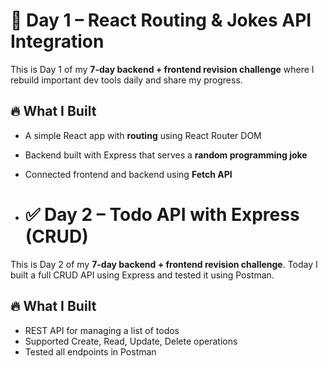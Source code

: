 # 🚀 Day 1 – React Routing & Jokes API Integration

This is Day 1 of my **7-day backend + frontend revision challenge** where I rebuild important dev tools daily and share my progress.

## 🔥 What I Built
- A simple React app with **routing** using React Router DOM
- Backend built with Express that serves a **random programming joke**
- Connected frontend and backend using **Fetch API**

- # ✅ Day 2 – Todo API with Express (CRUD)

This is Day 2 of my **7-day backend + frontend revision challenge**. Today I built a full CRUD API using Express and tested it using Postman.

## 🔥 What I Built
- REST API for managing a list of todos
- Supported Create, Read, Update, Delete operations
- Tested all endpoints in Postman
